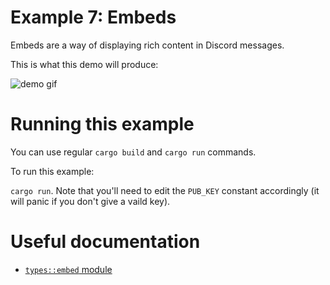 # Example 7: Embeds

Embeds are a way of displaying rich content in Discord messages.

This is what this demo will produce:

![demo gif](https://user-images.githubusercontent.com/10338882/121349853-45b17800-c92a-11eb-80d6-d182b685c468.gif)



# Running this example
You can use regular `cargo build` and `cargo run` commands.

To run this example:

`cargo run`. Note that you'll need to edit the `PUB_KEY` constant accordingly (it will panic if you don't give a vaild key).

# Useful documentation
- [`types::embed` module](https://docs.rs/rusty_interaction/latest/rusty_interaction/types/embed/index.html)
